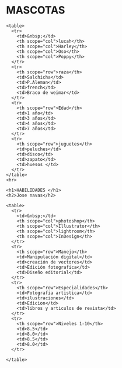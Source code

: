<!DOCTYPE html>
<html>
  <head>
    <meta charset="utf-8">
    <title>Tablas</title>
    <link href="CSS/minimal-table.css" rel="stylesheet" type="text/css">
  </head>
  <body>
    <h1>MASCOTAS</h1>

    <table>
      <tr>
        <td>&nbsp;</td>
        <th scope="col">lucah</th>
        <th scope="col">Harley</th>
        <th scope="col">Oso</th>
        <th scope="col">Poppy</th>
      </tr>
      <tr>
        <th scope="row">raza</th>
        <td>Salchicha</td>
        <td>P.Aleman</td>
        <td>french</td>
        <td>Braco de weimar</td>
      </tr>
      <tr>
        <th scope="row">Edad</th>
        <td>1 año</td>
        <td>3 años</td>
        <td>4 años</td>
        <td>7 años</td>
      </tr>
      <tr>
        <th scope="row">juguetes</th>
        <td>peluches</td>
        <td>disco</td>
        <td>zapato</td>
        <td>huesos </td>
      </tr>
    </table>
	<hr>

    <h1>HABILIDADES </h1>
    <h2>Jose navas</h2>

    <table>
      <tr>
        <td>&nbsp;</td>
        <th scope="col">photoshop</th>
        <th scope="col">Illustrator</th>
        <th scope="col">lightroom</th>
        <th scope="col">InDesign</th>
      </tr>
      <tr>
        <th scope="row">Manejo</th>
        <td>Manipulación digital</td>
        <td>creación de vectores</td>
        <td>Edición fotografica</td>
        <td>Diseño editorial</td>
      </tr>
      <tr>
        <th scope="row">Especialidades</th>
        <td>Fotografia artistica</td>
        <td>ilustraciones</td>
        <td>Edicion</td>
        <td>libros y articulos de revista</td>
      </tr>
      <tr>
        <th scope="row">Niveles 1-10</th>
        <td>8.5</td>
        <td>8.0</td>
        <td>8.5</td>
        <td>8.0</td>
      </tr>
     
    </table>


  </body>
</html>
